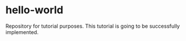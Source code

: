 # hello-world
Repository for tutorial purposes.
This tutorial is going to be successfully implemented.
